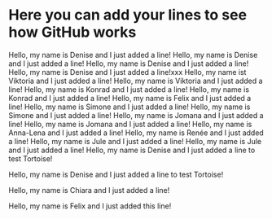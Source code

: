 # Here you can add your lines to see how GitHub works

Hello, my name is Denise and I just added a line!
Hello, my name is Denise and I just added a line!
Hello, my name is Denise and I just added a line!
Hello, my name is Denise and I just added a line!xxx
Hello, my name ist Viktoria and I just added a line!
Hello, my name is Viktoria and I just added a line!
Hello, my name is Konrad and I just added a line!
Hello, my name is Konrad and I just added a line!
Hello, my name is Felix and I just added a line!
Hello, my name is Simone and I just added a line!
Hello, my name is Simone and I just added a line!
Hello, my name is Jomana and I just added a line!
Hello, my name is Jomana and I just added a line!
Hello, my name is Anna-Lena and I just added a line!
Hello, my name is Renée and I just added a line!
Hello, my name is Jule and I just added a line!
Hello, my name is Jule and I just added a line!
Hello, my name is Denise and I just added a line to test Tortoise!

Hello, my name is Denise and I just added a line to test Tortoise!

Hello, my name is Chiara and I just added a line!

Hello, my name is Felix and I just added this line!
